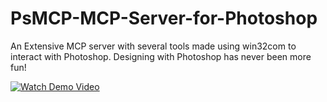# PsMCP-MCP-Server-for-Photoshop
An Extensive MCP server with several tools made using win32com to interact with Photoshop. Designing with Photoshop has never been more fun!

[![Watch Demo Video](https://imagekit.io/tools/asset-public-link?detail=%7B%22name%22%3A%22screenshot_1746726761593.png%22%2C%22type%22%3A%22image%2Fpng%22%2C%22signedurl_expire%22%3A%222028-05-07T17%3A52%3A42.532Z%22%2C%22signedUrl%22%3A%22https%3A%2F%2Fmedia-hosting.imagekit.io%2Fbc75f0d393b44ec2%2Fscreenshot_1746726761593.png%3FExpires%3D1841334763%26Key-Pair-Id%3DK2ZIVPTIP2VGHC%26Signature%3DV42Odk3XW7BE8KBkmdeqaJnYFo0ZfLs0CG8jzIV~5ZmECeJBg3YZkAZgRdZge2H~qUpBeKMfeATavm1Fhqu65qSuPI3SO93~TQ192zBYLP9EjL8nvu4NfloeAxQQaIvbIJ~1RyKO8USGs02x~p2fLYTk6oUGNEnCf6pYVtIr9QlGNA4rn~P4QvNk4z1bTObWdfAy4vhtiWCY9aHEDhQHMHmRC94Qpr7KEjf8EVLUURxPRkdSXYXSoY4iHPIY4CTHWX-ggGWJMerVRM0Der8oTq7VntKR4xJ-diSmAoVlZdaQ86H3vx0LAHq-O4AEKFYzjUBnSN0zvoM63~yOj99LHQ__%22%7D)](https://media-hosting.imagekit.io/0e939780eeb24fd9/PhotoshopMCP.mp4?Expires=1841334328&Key-Pair-Id=K2ZIVPTIP2VGHC&Signature=sV1V82oUaMEfNTNYOHGeU7H9gLc8SsuNgQHRthU9j0exVXaC88plw8JiDTCj6IzHlKkToY0x5Xi4NzGndgHTQHKGrIpVHxJvWUCzcfWlq6LA2NEv9Fb4Yn0tDDSkJyWdTT9ISXlCvIXuBNVPgX4VT5TGB7KRM90vC6wIX31LH6DxX6qd4sVaY1o-ydx9gCe~hN9kSMx9IWMXc1NC50mgv~n5nOjgde8NJdrKJPB0WBZylW7BitIRCtiO2O2v6~C4x6bqbC~UTdQMdjldp0AwNTv2M2XT7NtrXsXA-QKOPa6Be0ysMMakMsAJc6xmMR25FJHdwap9ObgimCTZ4J9fIQ__)
